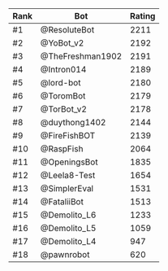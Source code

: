 Rank|Bot|Rating
---|---|---
#1|@ResoluteBot|2211
#2|@YoBot_v2|2192
#3|@TheFreshman1902|2191
#4|@Intron014|2189
#5|@lord-bot|2180
#6|@ToromBot|2179
#7|@TorBot_v2|2178
#8|@duythong1402|2144
#9|@FireFishBOT|2139
#10|@RaspFish|2064
#11|@OpeningsBot|1835
#12|@Leela8-Test|1654
#13|@SimplerEval|1531
#14|@FataliiBot|1513
#15|@Demolito_L6|1233
#16|@Demolito_L5|1059
#17|@Demolito_L4|947
#18|@pawnrobot|620
